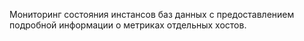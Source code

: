 Мониторинг состояния инстансов баз данных c предоставлением подробной информации о метриках отдельных хостов.